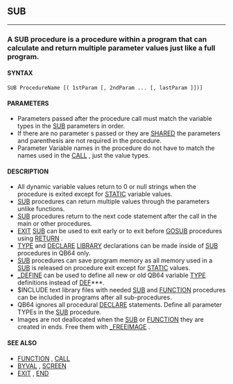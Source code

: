 ## SUB
---

### A SUB procedure is a procedure within a program that can calculate and return multiple parameter values just like a full program.

#### SYNTAX

`SUB ProcedureName [( 1stParam [, 2ndParam ... [, lastParam ]])]`

#### PARAMETERS
* Parameters passed after the procedure call must match the variable types in the [SUB](./SUB.md) parameters in order.
* If there are no parameter s passed or they are [SHARED](./SHARED.md) the parameters and parenthesis are not required in the procedure.
* Parameter Variable names in the procedure do not have to match the names used in the [CALL](./CALL.md) , just the value types.


#### DESCRIPTION
* All dynamic variable values return to 0 or null strings when the procedure is exited except for [STATIC](./STATIC.md) variable values.
* [SUB](./SUB.md) procedures can return multiple values through the parameters unlike functions.
* [SUB](./SUB.md) procedures return to the next code statement after the call in the main or other procedures.
* [EXIT](./EXIT.md) [SUB](./SUB.md) can be used to exit early or to exit before [GOSUB](./GOSUB.md) procedures using [RETURN](./RETURN.md) .
* [TYPE](./TYPE.md) and [DECLARE](./DECLARE.md) [LIBRARY](./LIBRARY.md) declarations can be made inside of [SUB](./SUB.md) procedures in QB64 only.
* [SUB](./SUB.md) procedures can save program memory as all memory used in a [SUB](./SUB.md) is released on procedure exit except for [STATIC](./STATIC.md) values.
* [_DEFINE](./_DEFINE.md) can be used to define all new or old QB64 variable [TYPE](./TYPE.md) definitions instead of [DEF](./DEF.md)***.
* $INCLUDE text library files with needed [SUB](./SUB.md) and [FUNCTION](./FUNCTION.md) procedures can be included in programs after all sub-procedures.
* QB64 ignores all procedural [DECLARE](./DECLARE.md) statements. Define all parameter TYPEs in the [SUB](./SUB.md) procedure.
* Images are not deallocated when the [SUB](./SUB.md) or [FUNCTION](./FUNCTION.md) they are created in ends. Free them with [_FREEIMAGE](./_FREEIMAGE.md) .


#### SEE ALSO
* [FUNCTION](./FUNCTION.md) , [CALL](./CALL.md)
* [BYVAL](./BYVAL.md) , [SCREEN](./SCREEN.md)
* [EXIT](./EXIT.md) , [END](./END.md)
